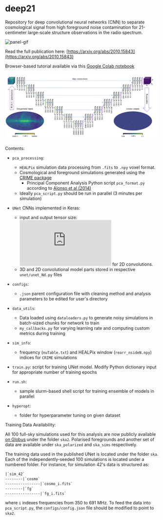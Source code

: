 # deep21

Repository for deep convolutional neural networks (CNN) to separate cosmological signal from high foreground noise contamination for 21-centimeter large-scale structure observations in the radio spectrum.

![panel-gif](https://raw.githubusercontent.com/tlmakinen/deep21/master/tutorial/panels-white.gif)

Read the full publication here: [https://arxiv.org/abs/2010.15843](https://arxiv.org/abs/2010.15843)

Browser-based tutorial available via this [Google Colab notebook](https://colab.research.google.com/drive/1wQnmelM33Qjq-nHeVD9JkTHXER1PAJM0?hl=en#scrollTo=AL9qQvzFPXcT)

![unet-diagram](https://raw.githubusercontent.com/tlmakinen/deep21/master/tutorial/unet-diagram.png)

Contents:
- `pca_processing`: 
	- `HEALPix` simulation data processing from `.fits` to `.npy` voxel format.
	- Cosmological and foreground simulations generated using the [CRIME package](http://intensitymapping.physics.ox.ac.uk/CRIME.html)
        - Principal Component Analysis Python script `pca_format.py` according to [Alonso et al (2014)](https://arxiv.org/abs/1409.8667)
	- Ideally `pca_script.py` should be run in parallel (3 minutes per simulation)

- `UNet` CNNs implemented in Keras:
    - input and output tensor size: ![(64,64,64,1) \sim (N_x, N_y, N_\nu,$](https://latex.codecogs.com/svg.latex?%2864%2C64%2C64%2C1%29%20%5Csim%20%28N_x%2C%20N_y%2C%20N_%5Cnu%2C) `num_bricks`) for 3D convolutions, ![$(64,64,64) \sim (N_x, N_y, N_\nu)$](https://latex.codecogs.com/svg.latex?%2864%2C64%2C64%29%20%5Csim%20%28N_x%2C%20N_y%2C%20N_%5Cnu%29) for 2D convolutions. 
    - 3D and 2D convolutional model parts stored in respective `unet/unet_Nd.py` files
- `configs`:
   - `.json` parent configuration file with cleaning method and analysis parameters to be edited for user's directory
        
- `data_utils`: 
   - Data loaded using `dataloaders.py` to generate noisy simulations in batch-sized chunks for network to train
   - `my_callbacks.py` for varying learning rate and computing custom metrics during training
- `sim_info`: 
   - frequency (`nuTable.txt`) and HEALPix window (`rearr_nsideN.npy`) indices for `CRIME` simulations
- `train.py`: script for training UNet model. Modify Python dictionary input for appropriate number of training epochs

- `run.sh`:
   - sample slurm-based shell script for training ensemble of models in parallel

- `hyperopt`: 
   - folder for hyperparameter tuning on given dataset

Training Data Availability:

All 100 full-sky simulations used for this analysis are now publicly available [on Globus](https://app.globus.org/file-manager?origin_id=cce6012c-14c2-11ec-90b8-41052087bc27&origin_path=%2F) under the folder `ska2`. Polarised foregrounds and another set of data are available under `ska_polarized` and `ska_sims` respectively. 

The training data used in the published UNet is located under the folder `ska`. Each of the independently-seeded 100 simulations is located under a numbered folder. For instance, for simulation 42's data is structured as:
```
|`sim_42`
--------|`cosmo`
----------------|`cosmo_i.fits`
--------|`fg`
----------------|`fg_i.fits`

```
where `i` indexes frequencies from 350 to 691 MHz. To feed the data into `pca_script.py`, the `configs/config.json` file should be modified to point to `ska2`.
	

